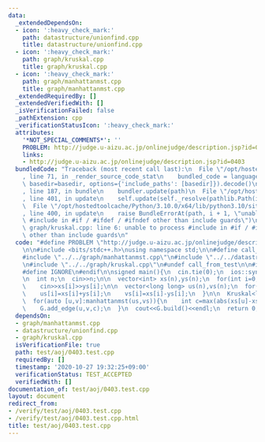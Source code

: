 ```yaml
---
data:
  _extendedDependsOn:
  - icon: ':heavy_check_mark:'
    path: datastructure/unionfind.cpp
    title: datastructure/unionfind.cpp
  - icon: ':heavy_check_mark:'
    path: graph/kruskal.cpp
    title: graph/kruskal.cpp
  - icon: ':heavy_check_mark:'
    path: graph/manhattanmst.cpp
    title: graph/manhattanmst.cpp
  _extendedRequiredBy: []
  _extendedVerifiedWith: []
  _isVerificationFailed: false
  _pathExtension: cpp
  _verificationStatusIcon: ':heavy_check_mark:'
  attributes:
    '*NOT_SPECIAL_COMMENTS*': ''
    PROBLEM: http://judge.u-aizu.ac.jp/onlinejudge/description.jsp?id=0403
    links:
    - http://judge.u-aizu.ac.jp/onlinejudge/description.jsp?id=0403
  bundledCode: "Traceback (most recent call last):\n  File \"/opt/hostedtoolcache/Python/3.10.0/x64/lib/python3.10/site-packages/onlinejudge_verify/documentation/build.py\"\
    , line 71, in _render_source_code_stat\n    bundled_code = language.bundle(stat.path,\
    \ basedir=basedir, options={'include_paths': [basedir]}).decode()\n  File \"/opt/hostedtoolcache/Python/3.10.0/x64/lib/python3.10/site-packages/onlinejudge_verify/languages/cplusplus.py\"\
    , line 187, in bundle\n    bundler.update(path)\n  File \"/opt/hostedtoolcache/Python/3.10.0/x64/lib/python3.10/site-packages/onlinejudge_verify/languages/cplusplus_bundle.py\"\
    , line 401, in update\n    self.update(self._resolve(pathlib.Path(included), included_from=path))\n\
    \  File \"/opt/hostedtoolcache/Python/3.10.0/x64/lib/python3.10/site-packages/onlinejudge_verify/languages/cplusplus_bundle.py\"\
    , line 400, in update\n    raise BundleErrorAt(path, i + 1, \"unable to process\
    \ #include in #if / #ifdef / #ifndef other than include guards\")\nonlinejudge_verify.languages.cplusplus_bundle.BundleErrorAt:\
    \ graph/kruskal.cpp: line 6: unable to process #include in #if / #ifdef / #ifndef\
    \ other than include guards\n"
  code: "#define PROBLEM \"http://judge.u-aizu.ac.jp/onlinejudge/description.jsp?id=0403\"\
    \n\n#include <bits/stdc++.h>\nusing namespace std;\n\n#define call_from_test\n\
    #include \"../../graph/manhattanmst.cpp\"\n#include \"../../datastructure/unionfind.cpp\"\
    \n#include \"../../graph/kruskal.cpp\"\n#undef call_from_test\n\n#ifdef SANITIZE\n\
    #define IGNORE\n#endif\n\nsigned main(){\n  cin.tie(0);\n  ios::sync_with_stdio(0);\n\
    \n  int n;\n  cin>>n;\n\n  vector<int> xs(n),ys(n);\n  for(int i=0;i<n;i++)\n\
    \    cin>>xs[i]>>ys[i];\n\n  vector<long long> us(n),vs(n);\n  for(int i=0;i<n;i++){\n\
    \    us[i]=xs[i]+ys[i];\n    vs[i]=xs[i]-ys[i];\n  }\n\n  Kruskal<long long> G(n);\n\
    \  for(auto [u,v]:manhattanmst(us,vs)){\n    int c=max(abs(xs[u]-xs[v]),abs(ys[u]-ys[v]));\n\
    \    G.add_edge(u,v,c);\n  }\n  cout<<G.build()<<endl;\n  return 0;\n}\n"
  dependsOn:
  - graph/manhattanmst.cpp
  - datastructure/unionfind.cpp
  - graph/kruskal.cpp
  isVerificationFile: true
  path: test/aoj/0403.test.cpp
  requiredBy: []
  timestamp: '2020-10-27 19:32:25+09:00'
  verificationStatus: TEST_ACCEPTED
  verifiedWith: []
documentation_of: test/aoj/0403.test.cpp
layout: document
redirect_from:
- /verify/test/aoj/0403.test.cpp
- /verify/test/aoj/0403.test.cpp.html
title: test/aoj/0403.test.cpp
---
```


